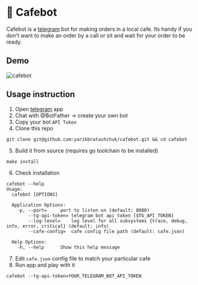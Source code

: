# 🥘 Cafebot

Cafebot is a [telegram](https://telegram.org/) bot for making orders in a local cafe. 
Its handy if you don't want to make an order by a call or sit and wait for your
order to be ready.

## Demo

![cafebot](https://user-images.githubusercontent.com/12980380/65349064-3f75e800-dbeb-11e9-8c11-8e4a8ca956dc.gif)

## Usage instruction

1. Open [telegram](https://play.google.com/store/apps/details?id=org.telegram.messenger) app
2. Chat with @BotFather -> create your own bot
3. Copy your bot `API Token`
4. Clone this repo
```
git clone git@github.com:yarikbratashchuk/cafebot.git && cd cafebot
```
5. Build it from source (requires go toolchain to be installed)
```
make install 
```
6. Check installation
```
cafebot --help
Usage:
  cafebot [OPTIONS]

  Application Options:
    -p, --port=     port to listen on (default: 8080)
        --tg-api-token= telegram bot api token [$TG_API_TOKEN]
        --log-level=    log level for all subsystems {trace, debug, info, error, critical} (default: info)
        --cafe-config=  cafe config file path (default: cafe.json)

  Help Options:
    -h, --help      Show this help message

```
7. Edit `cafe.json` config file to match your particular cafe
8. Run app and play with it
```
cafebot --tg-api-token=YOUR_TELEGRAM_BOT_API_TOKEN
```
